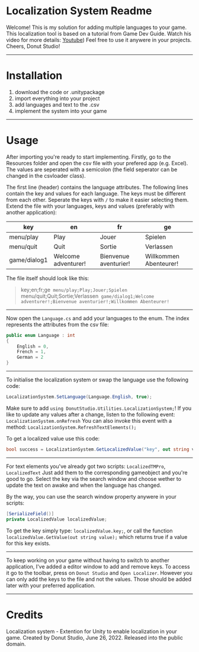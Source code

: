 # Localization System Readme
Welcome!
This is my solution for adding multiple languages to your game.
This localization tool is based on a tutorial from Game Dev Guide. Watch his video for
more details: [Youtube](https://www.youtube.com/watch?v=c-dzg4M20wY))
Feel free to use it anywere in your projects.
Cheers, Donut Studio!


***
# Installation
1. download the code or .unitypackage
2. import everything into your project
3. add languages and text to the .csv
4. implement the system into your game


***
# Usage
After importing you're ready to start implementing.
Firstly, go to the Resources folder and open the csv file with your prefered app (e.g. Excel). 
The values are seperated with a semicolon (the field seperator can be changed in the csvloader class).

The first line (header) contains the language attributes.
The following lines contain the key and values for each language.
The keys must be different from each other. Seperate the keys with `/` to make it easier selecting them.
Extend the file with your languages, keys and values (preferably with another application):

| key | en | fr | ge |
| --- | --- | --- | --- |
| menu/play | Play | Jouer | Spielen |
| menu/quit | Quit | Sortie | Verlassen |
| game/dialog1 | Welcome adventurer! | Bienvenue aventurier! | Willkommen Abenteurer! |

The file itself should look like this:
> key;en;fr;ge`
> menu/play;Play;Jouer;Spielen`
> menu/quit;Quit;Sortie;Verlassen`
> game/dialog1;Welcome adventurer!;Bienvenue aventurier!;Willkommen Abenteurer!`

---
Now open the `Language.cs` and add your languages to the enum. 
The index represents the attributes from the csv file:
```csharp
public enum Language : int
{
    English = 0,
    French = 1,
    German = 2
}
```

---
To initialise the localization system or swap the language use the following code:
```csharp
LocalizationSystem.SetLanguage(Language.English, true);
```

Make sure to add `using DonutStudio.Utilities.LocalizationSystem;`!
If you like to update any values after a change, listen to the following event: `LocalizationSystem.onRefresh`
You can also invoke this event with a method: `LocalizationSystem.RefreshTextElements();`


To get a localized value use this code:
```csharp
bool success = LocalizationSystem.GetLocalizedValue("key", out string value);
```

---
For text elements you've already got two scripts: `LocalizedTMPro`, `LocalizedText`
Just add them to the corresponding gameobject and you're good to go.
Select the key via the search window and choose wether to update the text on awake and when the language has changed.


By the way, you can use the search window property anywere in your scripts:
```csharp
[SerializeField()]
private LocalizedValue localizedValue;
```
To get the key simply type: `localizedValue.key;`,
or call the function `localizedValue.GetValue(out string value);` which returns true if a value for this key exists.

---
To keep working on your game without having to switch to another application,
I've added a editor window to add and remove keys.
To access it go to the toolbar, press on `Donut Studio` and `Open Localizer`.
However you can only add the keys to the file and not the values.
Those should be added later with your preferred application.


***
# Credits
Localization system - Extention for Unity to enable localization in your game.
Created by Donut Studio, June 26, 2022.
Released into the public domain.